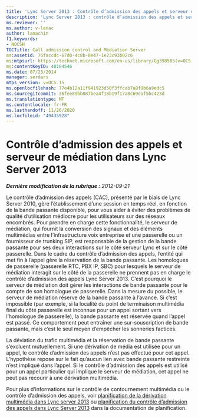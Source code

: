 ```yaml
---
title: 'Lync Server 2013 : Contrôle d’admission des appels et serveur de médiation'
description: 'Lync Server 2013 : contrôle d’admission des appels et serveur de médiation.'
ms.reviewer: ''
ms.author: v-lanac
author: lanachin
f1.keywords:
- NOCSH
TOCTitle: Call admission control and Mediation Server
ms:assetid: 76faccdc-67d0-4c8b-8e47-1e23c93b02c6
ms:mtpsurl: https://technet.microsoft.com/en-us/library/Gg398585(v=OCS.15)
ms:contentKeyID: 48184546
ms.date: 07/23/2014
manager: serdars
mtps_version: v=OCS.15
ms.openlocfilehash: 77e4b12a11f941923d50f3ffcab7a8f9b6a9edc5
ms.sourcegitcommit: 36fee89bb887bea4f18b19f17a8c69daf5bc423d
ms.translationtype: MT
ms.contentlocale: fr-FR
ms.lasthandoff: 11/26/2020
ms.locfileid: "49435928"
---
```

# <a name="call-admission-control-and-mediation-server-in-lync-server-2013"></a>Contrôle d’admission des appels et serveur de médiation dans Lync Server 2013

<div data-xmlns="http://www.w3.org/1999/xhtml">

<div class="topic" data-xmlns="http://www.w3.org/1999/xhtml" data-msxsl="urn:schemas-microsoft-com:xslt" data-cs="https://msdn.microsoft.com/">

<div data-asp="https://msdn2.microsoft.com/asp">



</div>

<div id="mainSection">

<div id="mainBody">

<span> </span>

_**Dernière modification de la rubrique :** 2012-09-21_

Le contrôle d’admission des appels (CAC), présenté par le biais de Lync Server 2010, gère l’établissement d’une session en temps réel, en fonction de la bande passante disponible, pour vous aider à éviter des problèmes de qualité d’utilisation médiocre pour les utilisateurs sur des réseaux encombrés. Pour prendre en charge cette fonctionnalité, le serveur de médiation, qui fournit la conversion des signaux et des éléments multimédias entre l’infrastructure voix entreprise et une passerelle ou un fournisseur de trunking SIP, est responsable de la gestion de la bande passante pour ses deux interactions sur le côté serveur Lync et sur le côté passerelle. Dans le cadre du contrôle d’admission des appels, l’entité qui met fin à l’appel gère la réservation de la bande passante. Les homologues de passerelle (passerelle RTC, PBX IP, SBC) pour lesquels le serveur de médiation interagit sur le côté de la passerelle ne prennent pas en charge le contrôle d’admission des appels Lync Server 2013. C’est pourquoi le serveur de médiation doit gérer les interactions de bande passante pour le compte de son homologue de passerelle. Dans la mesure du possible, le serveur de médiation réserve de la bande passante à l’avance. Si c’est impossible (par exemple, si la localité du point de terminaison multimédia final du côté passerelle est inconnue pour un appel sortant vers l’homologue de passerelle), la bande passante est réservée quand l’appel est passé. Ce comportement peut entraîner une sur-souscription de bande passante, mais c’est le seul moyen d’empêcher les sonneries factices.

La déviation du trafic multimédia et la réservation de bande passante s’excluent mutuellement. Si une dérivation de média est utilisée pour un appel, le contrôle d’admission des appels n’est pas effectué pour cet appel. L’hypothèse repose sur le fait qu’aucun lien avec bande passante restreinte n’est impliqué dans l’appel. Si le contrôle d’admission des appels est utilisé pour un appel particulier qui implique le serveur de médiation, cet appel ne peut pas recourir à une dérivation multimédia.

Pour plus d’informations sur le contrôle de contournement multimédia ou le contrôle d’admission des appels, voir [planification de la dérivation multimédia dans Lync server 2013](lync-server-2013-planning-for-media-bypass.md) ou [planification du contrôle d’admission des appels dans Lync Server 2013](lync-server-2013-planning-for-call-admission-control.md) dans la documentation de planification.

</div>

<span> </span>

</div>

</div>

</div>

